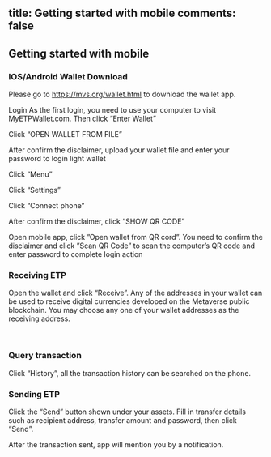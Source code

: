 title: Getting started with mobile
comments: false
---

## Getting started with mobile
### IOS/Android Wallet Download
Please go to https://mvs.org/wallet.html to download the wallet app.
 

Login
As the first login, you need to use your computer to visit MyETPWallet.com. Then click “Enter Wallet” 
 

Click “OPEN WALLET FROM FILE”
 

After confirm the disclaimer, upload your wallet file and enter your password to login light wallet
 

Click “Menu” 

Click “Settings”
 

Click “Connect phone”
 

After confirm the disclaimer, click “SHOW QR CODE”
 

Open mobile app, click ”Open wallet from QR cord”. You need to confirm the disclaimer and click ”Scan QR Code” to scan the computer’s QR code and enter password to complete login action 

   

### Receiving ETP
Open the wallet and click “Receive”. Any of the addresses in your wallet can be used to receive digital currencies developed on the Metaverse public blockchain. You may choose any one of your wallet addresses as the receiving address.

   

 
### Query transaction
Click “History”, all the transaction history can be searched on the phone.    
### Sending ETP
Click the “Send” button shown under your assets. Fill in transfer details such as recipient address, transfer amount and password, then click “Send”.
   

After the transaction sent, app will mention you by a notification.
 


